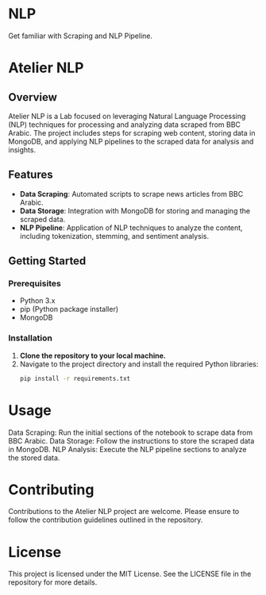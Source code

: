 # NLP
Get familiar with Scraping and NLP Pipeline.
# Atelier NLP

## Overview
Atelier NLP is a Lab focused on leveraging Natural Language Processing (NLP) techniques for processing and analyzing data scraped from BBC Arabic. The project includes steps for scraping web content, storing data in MongoDB, and applying NLP pipelines to the scraped data for analysis and insights.

## Features
- **Data Scraping**: Automated scripts to scrape news articles from BBC Arabic.
- **Data Storage**: Integration with MongoDB for storing and managing the scraped data.
- **NLP Pipeline**: Application of NLP techniques to analyze the content, including tokenization, stemming, and sentiment analysis.

## Getting Started

### Prerequisites
- Python 3.x
- pip (Python package installer)
- MongoDB

### Installation
1. **Clone the repository to your local machine.**
2. Navigate to the project directory and install the required Python libraries:
   ```bash
   pip install -r requirements.txt

# Usage
Data Scraping: Run the initial sections of the notebook to scrape data from BBC Arabic.
Data Storage: Follow the instructions to store the scraped data in MongoDB.
NLP Analysis: Execute the NLP pipeline sections to analyze the stored data.
# Contributing
Contributions to the Atelier NLP project are welcome. Please ensure to follow the contribution guidelines outlined in the repository.

# License
This project is licensed under the MIT License. See the LICENSE file in the repository for more details.

